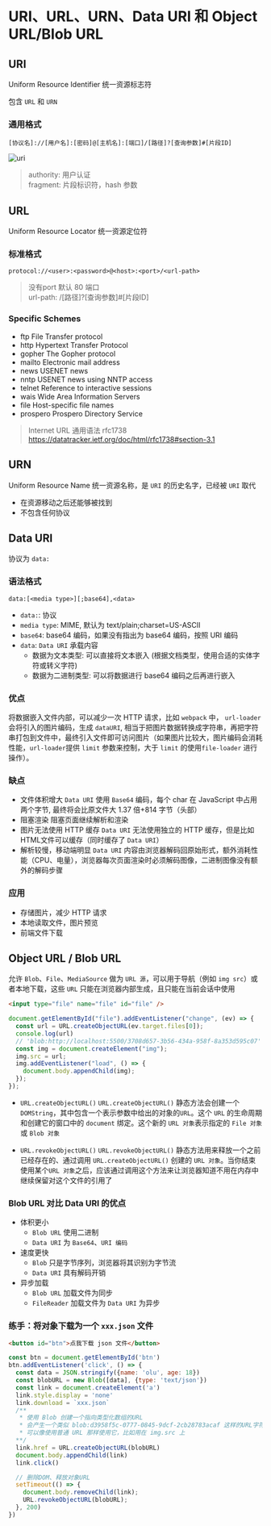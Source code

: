 # URI、URL、URN、Data URI 和 Object URL/Blob URL

## URI

Uniform Resource Identifier 统一资源标志符

包含 `URL` 和 `URN`

### 通用格式

`[协议名]://[用户名]:[密码]@[主机名]:[端口]/[路径]?[查询参数]#[片段ID]`

![uri](https://fxpby.oss-cn-beijing.aliyuncs.com/blogImg/http/uri-eg2.png)

> authority: 用户认证  
> fragment: 片段标识符，hash 参数

## URL

Uniform Resource Locator 统一资源定位符

### 标准格式

`protocol://<user>:<password>@<host>:<port>/<url-path>`

> 没有port 默认 80 端口  
> url-path: /[路径]?[查询参数]#[片段ID]

### Specific Schemes

- ftp                     File Transfer protocol
- http                    Hypertext Transfer Protocol
- gopher                  The Gopher protocol
- mailto                  Electronic mail address
- news                    USENET news
- nntp                    USENET news using NNTP access
- telnet                  Reference to interactive sessions
- wais                    Wide Area Information Servers
- file                    Host-specific file names
- prospero                Prospero Directory Service

> Internet URL 通用语法 rfc1738 <https://datatracker.ietf.org/doc/html/rfc1738#section-3.1>

## URN

Uniform Resource Name 统一资源名称，是 `URI` 的历史名字，已经被 `URI` 取代

- 在资源移动之后还能够被找到
- 不包含任何协议

## Data URI

协议为 `data:`

### 语法格式

`data:[<media type>][;base64],<data>`

- `data:`: 协议
- `media type`: MIME, 默认为 text/plain;charset=US-ASCII
- `base64`: base64 编码，如果没有指出为 base64 编码，按照 URI 编码
- `data`: `Data URI` 承载内容
  - 数据为文本类型: 可以直接将文本嵌入 (根据文档类型，使用合适的实体字符或转义字符)
  - 数据为二进制类型: 可以将数据进行 base64 编码之后再进行嵌入  

### 优点

将数据嵌入文件内部，可以减少一次 HTTP 请求，比如 `webpack` 中， `url-loader` 会将引入的图片编码，生成 `dataURI`, 相当于把图片数据转换成字符串，再把字符串打包到文件中，最终引入文件即可访问图片（如果图片比较大，图片编码会消耗性能，`url-loader`提供 `limit` 参数来控制，大于 `limit` 的使用`file-loader` 进行操作）。

### 缺点

- 文件体积增大
  `Data URI` 使用 `Base64` 编码，每个 char 在 JavaScript 中占用两个字节, 最终将会比原文件大 1.37 倍+814 字节（头部）
- 阻塞渲染
  阻塞页面继续解析和渲染
- 图片无法使用 HTTP 缓存
  `Data URI` 无法使用独立的 HTTP 缓存，但是比如HTML文件可以缓存（同时缓存了 `Data URI`）
- 解析较慢，移动端明显
  `Data URI` 内容由浏览器解码回原始形式，额外消耗性能（CPU、电量），浏览器每次页面渲染时必须解码图像，二进制图像没有额外的解码步骤

### 应用

- 存储图片，减少 HTTP 请求
- 本地读取文件，图片预览
- 前端文件下载

## Object URL / Blob URL

允许 `Blob`、`File`、`MediaSource` 做为 `URL 源`，可以用于导航（例如 `img src`）或者本地下载，这些 `URL` 只能在浏览器内部生成，且只能在当前会话中使用

```html
<input type="file" name="file" id="file" />
```

```js
document.getElementById("file").addEventListener("change", (ev) => {
  const url = URL.createObjectURL(ev.target.files[0]);
  console.log(url) 
  // 'blob:http://localhost:5500/3708d657-3b56-434a-958f-8a353d595c07'
  const img = document.createElement("img");
  img.src = url;
  img.addEventListener("load", () => {
    document.body.appendChild(img);
  });
});
```

- `URL.createObjectURL()`
`URL.createObjectURL()` 静态方法会创建一个 `DOMString`，其中包含一个表示参数中给出的对象的`URL`。这个 `URL` 的生命周期和创建它的窗口中的 `document` 绑定。这个新的 `URL 对象`表示指定的 `File 对象`或 `Blob 对象`

- `URL.revokeObjectURL()`
`URL.revokeObjectURL()` 静态方法用来释放一个之前已经存在的、通过调用 `URL.createObjectURL()` 创建的 `URL 对象`。当你结束使用某个`URL 对象`之后，应该通过调用这个方法来让浏览器知道不用在内存中继续保留对这个文件的引用了

### Blob URL 对比 Data URI 的优点

- 体积更小
  - `Blob URL` 使用二进制
  - `Data URI` 为 `Base64`、`URI 编码`
- 速度更快
  - `Blob` 只是字节序列，浏览器将其识别为字节流
  - `Data URI` 具有解码开销
- 异步加载
  - `Blob URL` 加载文件为同步
  - `FileReader` 加载文件为 `Data URI` 为异步

### 练手：将对象下载为一个 `xxx.json` 文件

```html
<button id="btn">点我下载 json 文件</button>
```

```js
const btn = document.getElementById('btn')
btn.addEventListener('click', () => {
  const data = JSON.stringify({name: 'olu', age: 18})
  const blobURL = new Blob([data], {type: 'text/json'})
  const link = document.createElement('a')
  link.style.display = 'none'
  link.download = `xxx.json`
  /** 
   * 使用 Blob 创建一个指向类型化数组的URL
   * 会产生一个类似 blob:d3958f5c-0777-0845-9dcf-2cb28783acaf 这样的URL字符串
   * 可以像使用普通 URL 那样使用它，比如用在 img.src 上
  **/
  link.href = URL.createObjectURL(blobURL)
  document.body.appendChild(link)
  link.click()

  // 删除DOM、释放对象URL
  setTimeout(() => {
    document.body.removeChild(link);
    URL.revokeObjectURL(blobURL);
  }, 200)
})
```
